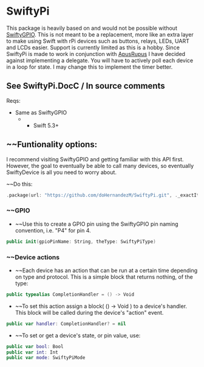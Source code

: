 # SwiftyPi

This package is heavily based on and would not be possible without [SwiftyGPIO](https://github.com/uraimo/SwiftyGPIO). This is not meant to be a replacement, more like an extra layer to make using Swift with rPi devices such as buttons, relays, LEDs, UART and LCDs easier. Support is currently  limited as this is a hobby. Since SwiftyPi is made to work in conjunction with [ApusRupus](https://github.com/doHernandezM/ApusRubus) I have decided against implementing a delegate. You will have to actively poll each device in a loop for state. I may change this to implement the timer better.

## See SwiftyPi.DocC / In source comments

Reqs:
* Same as SwiftyGPIO
    * + Swift 5.3+


## ~~Funtionality options:
I recommend visiting SwiftyGPIO and getting familiar with this API first. However, the goal to eventually be able to call many devices, so eventually SwiftyDevice is all you need to worry about. 

~~Do this:
```swift
.package(url: "https://github.com/doHernandezM/SwiftyPi.git", ._exactItem("0.1.30")),
```

### ~~GPIO
* ~~Use this to create a GPIO pin using the SwiftyGPIO pin naming convention, i.e. "P4" for pin 4.
```swift
public init(gpioPinName: String, theType: SwiftyPiType)
```

### ~~Device actions
* ~~Each device has an action that can be run at a certain time depending on type and protocol. This is a simple block that returns nothing, of the type:
```swift
public typealias CompletionHandler = () -> Void
```
* ~~To set this action assign a block( () -> Void )  to a device's handler. This block will be called during the device's "action" event.
```swift
public var handler: CompletionHandler? = nil
```
* ~~To set or get a device's state, or pin value, use:
```swift
public var bool: Bool
public var int: Int
public var mode: SwiftyPiMode
```
